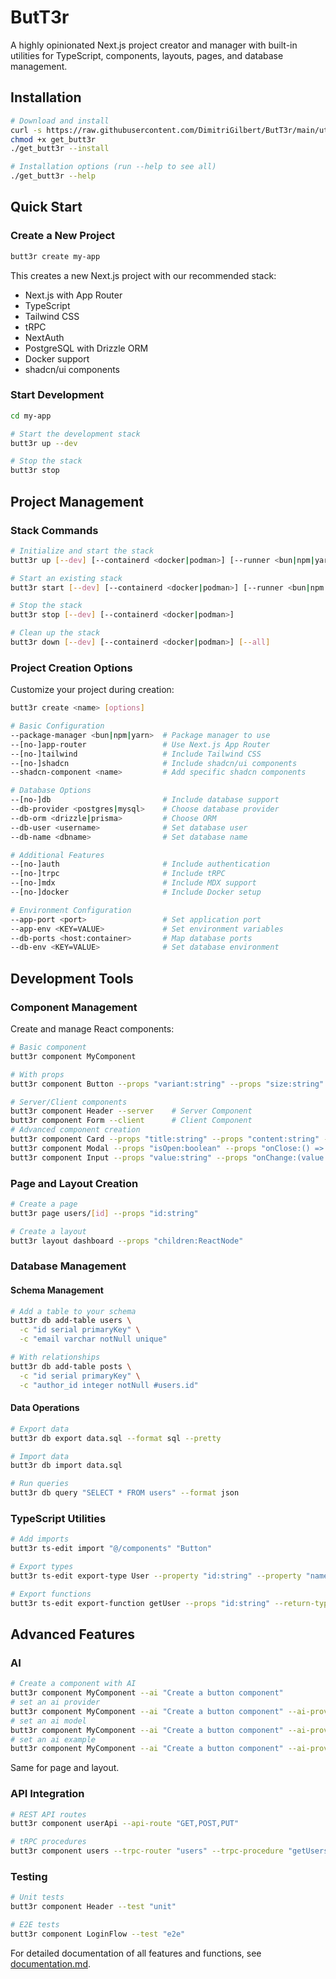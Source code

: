 # ButT3r

A highly opinionated Next.js project creator and manager with built-in utilities for TypeScript, components, layouts, pages, and database management.

## Installation

```bash
# Download and install
curl -s https://raw.githubusercontent.com/DimitriGilbert/ButT3r/main/utils/get_butt3r -O
chmod +x get_butt3r
./get_butt3r --install

# Installation options (run --help to see all)
./get_butt3r --help
```

## Quick Start

### Create a New Project
```bash
butt3r create my-app
```

This creates a new Next.js project with our recommended stack:
- Next.js with App Router
- TypeScript
- Tailwind CSS
- tRPC
- NextAuth
- PostgreSQL with Drizzle ORM
- Docker support
- shadcn/ui components

### Start Development
```bash
cd my-app

# Start the development stack
butt3r up --dev

# Stop the stack
butt3r stop
```

## Project Management

### Stack Commands
```bash
# Initialize and start the stack
butt3r up [--dev] [--containerd <docker|podman>] [--runner <bun|npm|yarn>]

# Start an existing stack
butt3r start [--dev] [--containerd <docker|podman>] [--runner <bun|npm|yarn>]

# Stop the stack
butt3r stop [--dev] [--containerd <docker|podman>]

# Clean up the stack
butt3r down [--dev] [--containerd <docker|podman>] [--all]
```

### Project Creation Options
Customize your project during creation:
```bash
butt3r create <name> [options]

# Basic Configuration
--package-manager <bun|npm|yarn>  # Package manager to use
--[no-]app-router                 # Use Next.js App Router
--[no-]tailwind                   # Include Tailwind CSS
--[no-]shadcn                     # Include shadcn/ui components
--shadcn-component <name>         # Add specific shadcn components

# Database Options
--[no-]db                         # Include database support
--db-provider <postgres|mysql>    # Choose database provider
--db-orm <drizzle|prisma>         # Choose ORM
--db-user <username>              # Set database user
--db-name <dbname>                # Set database name

# Additional Features
--[no-]auth                       # Include authentication
--[no-]trpc                       # Include tRPC
--[no-]mdx                        # Include MDX support
--[no-]docker                     # Include Docker setup

# Environment Configuration
--app-port <port>                 # Set application port
--app-env <KEY=VALUE>             # Set environment variables
--db-ports <host:container>       # Map database ports
--db-env <KEY=VALUE>              # Set database environment
```

## Development Tools

### Component Management
Create and manage React components:
```bash
# Basic component
butt3r component MyComponent

# With props
butt3r component Button --props "variant:string" --props "size:string"

# Server/Client components
butt3r component Header --server    # Server Component
butt3r component Form --client      # Client Component
# Advanced component creation
butt3r component Card --props "title:string" --props "content:string" --import "@/components/CardStyles" --directory "ui"
butt3r component Modal --props "isOpen:boolean" --props "onClose:() => void" --props "title:string" --props "children:ReactNode" --props "closeText:string" --client --import "@/components/ModalStyles" --emmet "div.modal>div.modal-header>h2{{props.title}}^div.modal-body{{props.children}}^div.modal-footer>button{{props.closeText}}[onclick={{e => props.onClose(e)}}]"
butt3r component Input --props "value:string" --props "onChange:(value:string) => void" --import "@/components/InputStyles" --directory "forms"
```

### Page and Layout Creation
```bash
# Create a page
butt3r page users/[id] --props "id:string"

# Create a layout
butt3r layout dashboard --props "children:ReactNode"
```

### Database Management

#### Schema Management
```bash
# Add a table to your schema
butt3r db add-table users \
  -c "id serial primaryKey" \
  -c "email varchar notNull unique"

# With relationships
butt3r db add-table posts \
  -c "id serial primaryKey" \
  -c "author_id integer notNull #users.id"
```

#### Data Operations
```bash
# Export data
butt3r db export data.sql --format sql --pretty

# Import data
butt3r db import data.sql

# Run queries
butt3r db query "SELECT * FROM users" --format json
```

### TypeScript Utilities
```bash
# Add imports
butt3r ts-edit import "@/components" "Button"

# Export types
butt3r ts-edit export-type User --property "id:string" --property "name:string"

# Export functions
butt3r ts-edit export-function getUser --props "id:string" --return-type "Promise<User>"
```

## Advanced Features

### AI

```bash
# Create a component with AI
butt3r component MyComponent --ai "Create a button component"
# set an ai provider
butt3r component MyComponent --ai "Create a button component" --ai-provider "openai"
# set an ai model
butt3r component MyComponent --ai "Create a button component" --ai-provider "openai" --ai-model "gpt-4o"
# set an ai example
butt3r component MyComponent --ai "Create a button component" --ai-provider "openai" --ai-model "gpt-4o" --ai-example "./components/ui/button.tsx"
```

Same for page and layout.

### API Integration
```bash
# REST API routes
butt3r component userApi --api-route "GET,POST,PUT"

# tRPC procedures
butt3r component users --trpc-router "users" --trpc-procedure "getUsers"
```

### Testing
```bash
# Unit tests
butt3r component Header --test "unit"

# E2E tests
butt3r component LoginFlow --test "e2e"
```

For detailed documentation of all features and functions, see [documentation.md](documentation.md).

